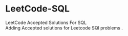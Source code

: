 # LeetCode-SQL
LeetCode Accepted Solutions For SQL\
Adding Accepted solutions for Leetcode SQl problems .
